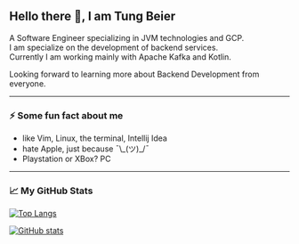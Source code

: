 ## Hello there 👋, I am Tung Beier

A Software Engineer specializing in JVM technologies and GCP.  
I am specialize on the development of backend services.  
Currently I am working mainly with Apache Kafka and Kotlin.

Looking forward to learning more about Backend Development from everyone.

---

### ⚡ Some fun fact about me
  * like Vim, Linux, the terminal, Intellij Idea
  * hate Apple, just because ¯\\\_(ツ)_/¯
  * Playstation or XBox? PC

---

### &#x1f4c8; My GitHub Stats

[![Top Langs](https://github-readme-stats.vercel.app/api/top-langs/?username=beiertu-mms&langs_count=10&layout=compact&theme=onedark&hide_title=true&hide=css&exclude_repo=dwm,st,dmenu,dwmblocks)](https://github.com/anuraghazra/github-readme-stats)

[![GitHub stats](https://github-readme-stats.vercel.app/api?username=beiertu-mms&count_private=true&show_icons=true&theme=onedark&hide_title=true)](https://github.com/anuraghazra/github-readme-stats)

<!--
<img src="https://github.com/konpa/devicon/tree/master/icons/vim/vim-orginal.svg" alt="Vim">

**beiertu-mms/beiertu-mms** is a ✨ _special_ ✨ repository because its `README.md` (this file) appears on your GitHub profile.

Here are some ideas to get you started:
- 🌱 
- 🔭 I’m currently working on ...
- 👯 I’m looking to collaborate on ...
- 🤔 I’m looking for help with ...
- 💬 Ask me about ...
- 📫 How to reach me: ...
- 😄 Pronouns: ...
-->
